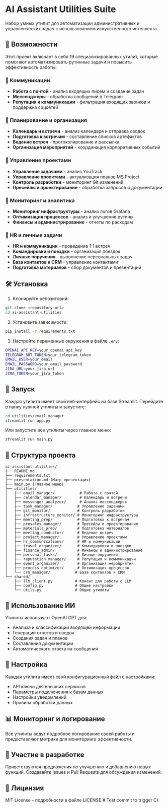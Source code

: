 # AI Assistant Utilities Suite

Набор умных утилит для автоматизации административных и управленческих задач с использованием искусственного интеллекта.

## 🚀 Возможности

Этот проект включает в себя 19 специализированных утилит, которые помогают автоматизировать рутинные задачи и повысить эффективность работы:

### 📧 Коммуникации
- **Работа с почтой** - анализ входящих писем и создание задач
- **Мессенджеры** - обработка сообщений в Telegram
- **Репутация и коммуникации** - фильтрация входящих звонков и поддержка соцсетей

### 📅 Планирование и организация
- **Календарь и встречи** - анализ календаря и отправка сводок
- **Подготовка к встречам** - составление списков артефактов
- **Ведение встреч** - протоколирование и рассылка
- **Организация мероприятий** - координация корпоративных событий

### 🎯 Управление проектами
- **Управление задачами** - анализ YouTrack
- **Управление проектами** - актуализация планов MS Project
- **Контроль разработки** - мониторинг Git изменений
- **Пресейлы и проектирование** - обработка запросов и документации

### 🔧 Мониторинг и аналитика
- **Мониторинг инфраструктуры** - анализ логов Grafana
- **Оптимизация процессов** - анализ и улучшение рутины
- **Финансы и администрирование** - отчеты по расходам

### 👥 HR и личные задачи
- **HR и коммуникации** - проведение 1:1 встреч
- **Командировки и поездки** - организация поездок
- **Личные поручения** - выполнение персональных задач
- **База контактов и CRM** - управление контактами
- **Подготовка материалов** - сбор документов и презентаций

## 🛠 Установка

1. Клонируйте репозиторий:
```bash
git clone <repository-url>
cd ai-assistant-utilities
```

2. Установите зависимости:
```bash
pip install -r requirements.txt
```

3. Настройте переменные окружения в файле `.env`:
```bash
OPENAI_API_KEY=your_openai_api_key
TELEGRAM_BOT_TOKEN=your_telegram_token
EMAIL_USER=your_email
EMAIL_PASSWORD=your_email_password
JIRA_URL=your_jira_url
JIRA_TOKEN=your_jira_token
```

## 🚀 Запуск

Каждая утилита имеет свой веб-интерфейс на базе Streamlit. Перейдите в папку нужной утилиты и запустите:

```bash
cd utilities/email_manager
streamlit run app.py
```

Или запустите все утилиты через главное меню:

```bash
streamlit run main.py
```

## 📁 Структура проекта

```
ai-assistant-utilities/
├── README.md
├── requirements.txt
├── presentation.md (Marp презентация)
├── main.py (Главное меню)
├── utilities/
│   ├── email_manager/           # Работа с почтой
│   ├── calendar_manager/        # Календарь и встречи
│   ├── messenger_analyzer/      # Анализ мессенджеров
│   ├── task_manager/           # Управление задачами
│   ├── git_monitor/            # Контроль разработки
│   ├── infrastructure_monitor/ # Мониторинг инфраструктуры
│   ├── meeting_prep/           # Подготовка к встречам
│   ├── presales_manager/       # Пресейлы и проектирование
│   ├── materials_prep/         # Подготовка материалов
│   ├── meeting_conductor/      # Ведение встреч
│   ├── project_manager/        # Управление проектами
│   ├── hr_communications/      # HR и коммуникации
│   ├── travel_organizer/       # Командировки и поездки
│   ├── finance_admin/          # Финансы и администрирование
│   ├── personal_tasks/         # Личные поручения
│   ├── reputation_manager/     # Репутация и коммуникации
│   ├── event_organizer/        # Организация мероприятий
│   ├── process_optimizer/      # Оптимизация процессов
│   └── crm_manager/           # База контактов и CRM
└── shared/
    ├── llm_client.py          # Клиент для работы с LLM
    ├── config.py              # Общие настройки
    └── utils.py               # Общие утилиты
```

## 🤖 Использование ИИ

Утилиты используют OpenAI GPT для:
- Анализа и классификации входящей информации
- Генерации отчетов и сводок
- Создания задач и планов
- Составления документации
- Автоматического ответа на сообщения

## 🔧 Настройка

Каждая утилита имеет свой конфигурационный файл с настройками:
- API ключи для внешних сервисов
- Параметры подключения к базам данных
- Настройки уведомлений
- Правила обработки данных

## 📊 Мониторинг и логирование

Все утилиты ведут подробное логирование своей работы и предоставляют метрики для мониторинга эффективности.

## 🤝 Участие в разработке

Приветствуются предложения по улучшению и добавлению новых функций. Создавайте Issues и Pull Requests для обсуждения изменений.

## 📄 Лицензия

MIT License - подробности в файле LICENSE.# Test commit to trigger CI
